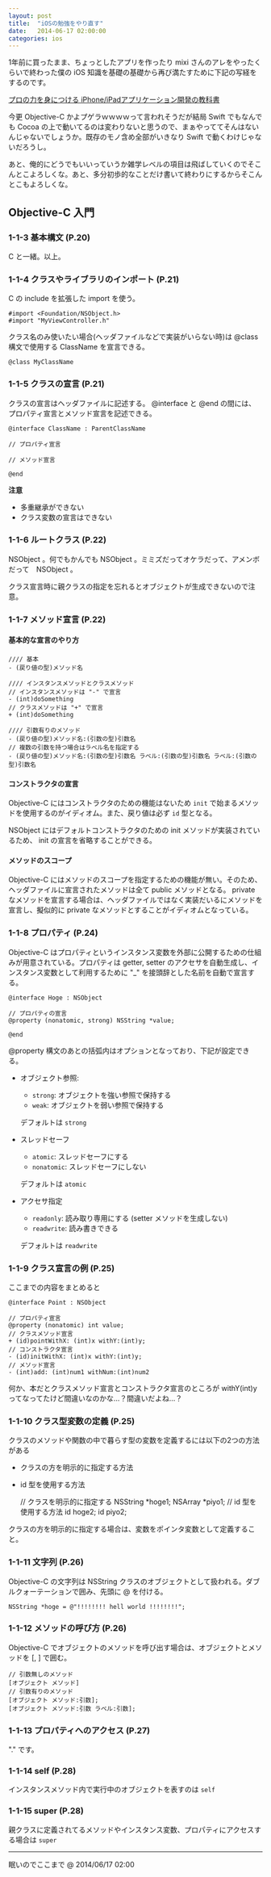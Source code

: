 ```yaml
---
layout: post
title:  "iOSの勉強をやり直す"
date:   2014-06-17 02:00:00
categories: ios 
---
```


1年前に買ったまま、ちょっとしたアプリを作ったり mixi さんのアレをやったくらいで終わった僕の iOS 知識を基礎の基礎から再び満たすために下記の写経をするのです。

[プロの力を身につける iPhone/iPadアプリケーション開発の教科書](http://www.amazon.co.jp/dp/4797367180)

今更 Objective-C かよプゲラｗｗｗｗって言われそうだが結局 Swift でもなんでも Cocoa の上で動いてるのは変わりないと思うので、まぁやっててそんはないんじゃないでしょうか。既存のモノ含め全部がいきなり Swift で動くわけじゃないだろうし。

あと、俺的にどうでもいいっていうか雑学レベルの項目は飛ばしていくのでそこんとこよろしくな。あと、多分初歩的なことだけ書いて終わりにするからそこんとこもよろしくな。

## Objective-C 入門

### 1-1-3 基本構文 (P.20)

C と一緒。以上。


### 1-1-4 クラスやライブラリのインポート (P.21)

C の include を拡張した import を使う。

    #import <Foundation/NSObject.h>
    #import "MyViewController.h"

クラス名のみ使いたい場合(ヘッダファイルなどで実装がいらない時)は @class 構文で使用する ClassName を宣言できる。

    @class MyClassName


### 1-1-5 クラスの宣言 (P.21)

クラスの宣言はヘッダファイルに記述する。 @interface と @end の間には、プロパティ宣言とメソッド宣言を記述できる。

    @interface ClassName : ParentClassName
    
    // プロパティ宣言
    
    // メソッド宣言
    
    @end

**注意**

- 多重継承ができない
- クラス変数の宣言はできない



### 1-1-6 ルートクラス (P.22)

NSObject 。何でもかんでも NSObject 。ミミズだってオケラだって、アメンボだって　NSObject 。

クラス宣言時に親クラスの指定を忘れるとオブジェクトが生成できないので注意。



### 1-1-7 メソッド宣言 (P.22)

#### 基本的な宣言のやり方

    //// 基本
    - (戻り値の型)メソッド名
    
    //// インスタンスメソッドとクラスメソッド
    // インスタンスメソッドは "-" で宣言
    - (int)doSomething
    // クラスメソッドは "+" で宣言
    + (int)doSomething
    
    //// 引数有りのメソッド
    - (戻り値の型)メソッド名:(引数の型)引数名
    // 複数の引数を持つ場合はラベル名を指定する
    - (戻り値の型)メソッド名:(引数の型)引数名 ラベル:(引数の型)引数名 ラベル:(引数の型)引数名

#### コンストラクタの宣言

Objective-C にはコンストラクタのための機能はないため `init` で始まるメソッドを使用するのがイディオム。また、戻り値は必ず `id` 型となる。

NSObject にはデフォルトコンストラクタのための init メソッドが実装されているため、 init の宣言を省略することができる。


#### メソッドのスコープ

Objective-C にはメソッドのスコープを指定するための機能が無い。そのため、ヘッダファイルに宣言されたメソッドは全て public メソッドとなる。 private なメソッドを宣言する場合は、ヘッダファイルではなく実装だいるにメソッドを宣言し、擬似的に private なメソッドとすることがイディオムとなっている。


### 1-1-8 プロパティ (P.24)

Objective-C はプロパティというインスタンス変数を外部に公開するための仕組みが用意されている。プロパティは getter, setter のアクセサを自動生成し、インスタンス変数として利用するために "_" を接頭辞とした名前を自動で宣言する。

    @interface Hoge : NSObject
    
    // プロパティの宣言
    @property (nonatomic, strong) NSString *value;
    
    @end

@property 構文のあとの括弧内はオプションとなっており、下記が設定できる。

- オブジェクト参照:
    - `strong`:  オブジェクトを強い参照で保持する
    - `weak`: オブジェクトを弱い参照で保持する

    デフォルトは `strong`
- スレッドセーフ
    - `atomic`: スレッドセーフにする
    - `nonatomic`: スレッドセーフにしない

    デフォルトは `atomic`
- アクセサ指定
    - `readonly`: 読み取り専用にする (setter メソッドを生成しない)
    - `readwrite`: 読み書きできる

    デフォルトは `readwrite`


### 1-1-9 クラス宣言の例 (P.25)

ここまでの内容をまとめると

    @interface Point : NSObject
    
    // プロパティ宣言
    @property (nonatomic) int value;
    // クラスメソッド宣言
    + (id)pointWithX: (int)x withY:(int)y;
    // コンストラクタ宣言
    - (id)initWithX: (int)x withY:(int)y;
    // メソッド宣言
    - (int)add: (int)num1 withNum:(int)num2

何か、本だとクラスメソッド宣言とコンストラクタ宣言のところが withY(int)y ってなってたけど間違いなのかな…？間違いだよね…？


### 1-1-10 クラス型変数の定義 (P.25)

クラスのメソッドや関数の中で暮らす型の変数を定義するには以下の2つの方法がある

- クラスの方を明示的に指定する方法
- id 型を使用する方法

    // クラスを明示的に指定する
    NSString *hoge1;
    NSArray *piyo1;
    // id 型を使用する方法
    id hoge2;
    id piyo2;

クラスの方を明示的に指定する場合は、変数をポインタ変数として定義すること。


### 1-1-11 文字列 (P.26)

Objective-C の文字列は NSString クラスのオブジェクトとして扱われる。ダブルクォーテーションで囲み、先頭に @ を付ける。

    NSString *hoge = @"!!!!!!!! hell world !!!!!!!!";


### 1-1-12 メソッドの呼び方 (P.26)

Objective-C でオブジェクトのメソッドを呼び出す場合は、オブジェクトとメソッドを [, ] で囲む。

    // 引数無しのメソッド
    [オブジェクト メソッド]
    // 引数有りのメソッド
    [オブジェクト メソッド:引数];
    [オブジェクト メソッド:引数 ラベル:引数];


### 1-1-13 プロパティへのアクセス (P.27)

"." です。


### 1-1-14 self (P.28)

インスタンスメソッド内で実行中のオブジェクトを表すのは `self`


### 1-1-15 super (P.28)

親クラスに定義されてるメソッドやインスタンス変数、プロパティにアクセスする場合は `super`

--------------------------------

眠いのでここまで @ 2014/06/17 02:00
